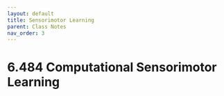 ```yaml
---
layout: default
title: Sensorimotor Learning
parent: Class Notes
nav_order: 3
---
```


# 6.484 Computational Sensorimotor Learning
